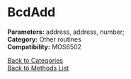 # BcdAdd

**Parameters:** address, address, number;  
**Category:** Other routines  
**Compatibility:** MOS6502  


[Back to Categories](../categories/other_routines.md)  
[Back to Methods List](../../SUMMARY.md)
